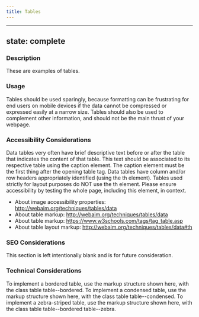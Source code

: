 ```yaml
---
title: Tables
---
```


---
state: complete
---

### Description
These are examples of tables.

### Usage
Tables should be used sparingly, because formatting can be frustrating for end users on mobile devices if the data cannot be compressed or expressed easily at a narrow size. Tables should also be used to complement other information, and should not be the main thrust of your webpage.

### Accessibility Considerations
Data tables very often have brief descriptive text before or after the table that indicates the content of that table. This text should be associated to its respective table using the caption element. The caption element must be the first thing after the opening table tag. Data tables have column and/or row headers appropriately identified (using the th element). Tables used strictly for layout purposes do NOT use the th element. Please ensure accessibility by testing the whole page, including this element, in context.

* About image accessibility properties: http://webaim.org/techniques/tables/data
* About table markup: http://webaim.org/techniques/tables/data
* About table markup: https://www.w3schools.com/tags/tag_table.asp
* About table layout markup: http://webaim.org/techniques/tables/data#th

### SEO Considerations
This section is left intentionally blank and is for future consideration.

### Technical Considerations
To implement a bordered table, use the markup structure shown here, with the class table table--bordered.
To implement a condensed table, use the markup structure shown here, with the class table table--condensed.
To implement a zebra-striped table, use the markup structure shown here, with the class table table--bordered table--zebra.
